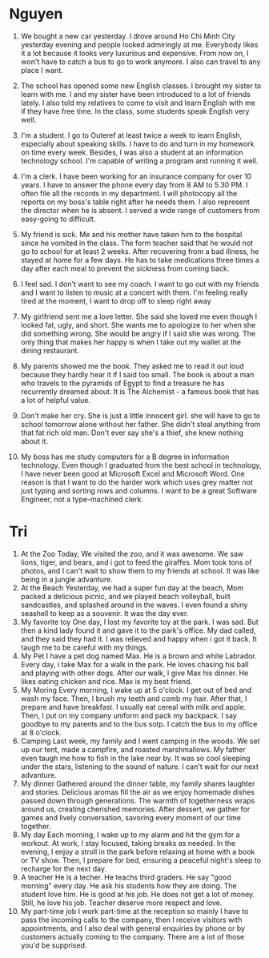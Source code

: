 # Nguyen
1. We bought a new car yesterday. I drove around Ho Chi Minh City yesterday evening and people looked admiringly at me. Everybody likes it a lot because it looks very luxurious and expensive. From now on, I won't have to catch a bus to go to work anymore. I also can travel to any place I want.

2. The school has opened some new English classes. I brought my sister to learn with me. I and my sister have been introduced to a lot of friends lately. I also told my relatives to come to visit and learn English with me if they have free time. In the class, some students speak English very well.

3. I'm a student. I go to Outeref at least twice a week to learn English, especially about speaking skills. I have to do and turn in my homework on time every week. Besides, I was also a student at an information technology school. I'm capable of writing a program and running it well.

4. I'm a clerk. I have been working for an insurance company for over 10 years. I have to answer the phone every day from 8 AM to 5.30 PM. I often file all the records in my department. I will photocopy all the reports on my boss's table right after he needs them. I also represent the director when he is absent. I served a wide range of customers from easy-going to difficult.

5. My friend is sick. Me and his mother have taken him to the hospital since he vomited in the class. The form teacher said that he would not go to school for at least 2 weeks. After recovering from a bad illness, he stayed at home for a few days. He has to take medications three times a day after each meal to prevent the sickness from coming back. 

6. I feel sad. I don't want to see my coach. I want to go out with my friends and I want to listen to music at a concert with them. I'm feeling really tired at the moment, I want to drop off to sleep right away

7. My girlfriend sent me a love letter. She said she loved me even though I looked fat, ugly, and short. She wants me to apologize to her when she did something wrong. She would be angry if I said she was wrong. The only thing that makes her happy is when I take out my wallet at the dining restaurant.

8. My parents showed me the book. They asked me to read it out loud because they hardly hear it if I said too small. The book is about a man who travels to the pyramids of Egypt to find a treasure he has recurrently dreamed about. It is The Alchemist - a famous book that has a lot of helpful value.

9. Don't make her cry. She is just a little innocent girl. she will have to go to school tomorrow alone without her father. She didn't steal anything from that fat rich old man. Don't ever say she's a thief, she knew nothing about it. 

10. My boss has me study computers for a B degree in information technology. Even though I graduated from the best school in technology, I have never been good at Microsoft Excel and Microsoft Word. One reason is that I want to do the harder work which uses grey matter not just typing and sorting rows and columns. I want to be a great Software Engineer, not a type-machined clerk.


# Tri
1. At the Zoo
Today, We visited the zoo, and it was awesome. We saw lions, tiger, and bears, and i got to feed the giraffes. Mom took tons of photos, and I can't wait to show them to my friends at school. It was like being in a jungle advanture.
1. At the Beach
Yesterday, we had a super fun day at the beach, Mom packed a delicious picnic, and we played beach volleyball, built sandcastles, and splashed around in the waves. I even found a shiny seashell to keep as a souvenir. It was the day ever.
1. My favorite toy
One day, I lost my favorite toy at the park. I was sad. But then a kind lady found it and gave it to the park's office. My dad called, and they said they had it. I was relieved and happy when i got it back. It taugh me to be careful with my things.
1. My Pet
I have a pet dog named Max. He is a brown and white Labrador. Every day, i take Max for a walk in the park. He loves chasing his ball and playing with other dogs. After our walk, I give Max his dinner. He likes eating chicken and rice. Max is my best friend.
1. My Moring
Every morning, I wake up at 5 o'clock. I get out of bed and wash my face. Then, I brush my teeth and comb my hair. After that, I prepare and have breakfast. I usually eat cereal with milk and apple. Then, I put on my company uniform and pack my backpack. I say goodbye to my parents and to the bus sotp. I catch the bus to my office at 8 o'clock.
1. Camping
Last week, my family and I went camping in the woods. We set up our tent, made a campfire, and roasted marshmallows. My father even taugh me how to fish in the lake near by. It was so cool sleeping under the stars, listening to the sound of nature. I can't wait for our next advanture.
1. My dinner
Gathered around the dinner table, my family shares laughter and stories. Delicious aromas fill the air as we enjoy homemade dishes passed down through generations. The warmth of togetherness wraps around us, creating cherished memories. After dessert, we gather for games and lively conversation, savoring every moment of our time together.
1. My day
Each morning, I wake up to my alarm and hit the gym for a workout. At work, I stay focused, taking breaks as needed. In the evening, I enjoy a stroll in the park before relaxing at home with a book or TV show. Then, I prepare for bed, ensuring a peaceful night's sleep to recharge for the next day.
1. A teacher
He is a techer. He teachs third graders. He say "good morning" every day. He ask his students how they are doing. The student love him. He is good at his job. He does not get a lot of money. Still, he love his job. Teacher deserve more respect and love.
1.  My part-time job
I work part-time at the reception so mainly I have to pass the incoming calls to the company, then I receive visitors with appointments, and I also deal with general enquiries by phone or by customers actually coming to the company. There are a lot of those you'd be supprised.
